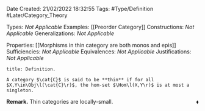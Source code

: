 <div class="topSpace"></div>

Date Created: 21/02/2022 18:32:55
Tags: #Type/Definition #Later/Category_Theory

Types: <i>Not Applicable</i>
Examples: [[Preorder Category]]
Constructions: <i>Not Applicable</i>
Generalizations: <i>Not Applicable</i>

Properties: [[Morphisms in thin category are both monos and epis]]
Sufficiencies: <i>Not Applicable</i>
Equivalences: <i>Not Applicable</i>
Justifications: <i>Not Applicable</i>

``` ad-Definition
title: Definition.

A category $\cat{C}$ is said to be **thin** if for all $X,Y\in\Obj\l(\cat{C}\r)$, the hom-set $\Hom\l(X,Y\r)$ is at most a singleton.

```

<b>Remark.</b> Thin categories are locally-small.<span style="float:right;">$\blacklozenge$</span>
